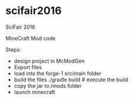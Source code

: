 # scifair2016
SciFair 2016


MineCraft Mod code


Steps:
* design project in McModGen
* Export files
* load into the forge-1 src/main folder
* build the files ./gradle build # execute the build
* copy the jar to /mods folder
* launch minecraft

